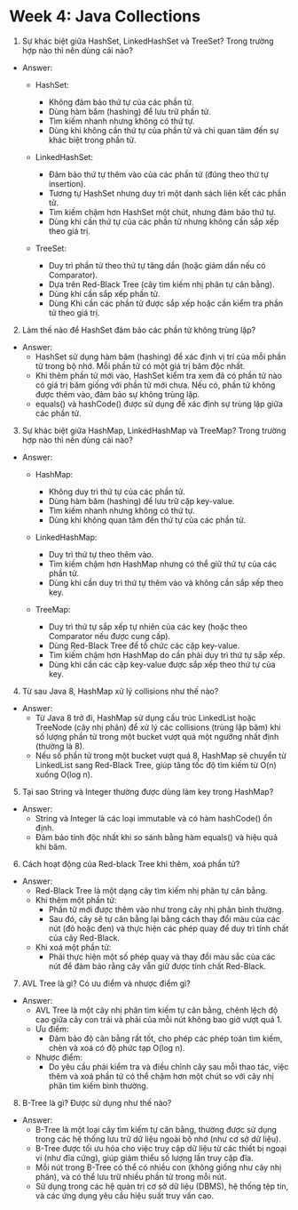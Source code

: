 
# Week 4: Java Collections

1. Sự khác biệt giữa HashSet, LinkedHashSet và TreeSet? Trong trường hợp nào thì nên dùng cái nào?

- Answer:
  - HashSet:
    - Không đảm bảo thứ tự của các phần tử. 
    - Dùng hàm băm (hashing) để lưu trữ phần tử. 
    - Tìm kiếm nhanh nhưng không có thứ tự. 
    - Dùng khi không cần thứ tự của phần tử và chỉ quan tâm đến sự khác biệt trong phần tử.
    
  - LinkedHashSet:
    - Đảm bảo thứ tự thêm vào của các phần tử (đúng theo thứ tự insertion). 
    - Tương tự HashSet nhưng duy trì một danh sách liên kết các phần tử. 
    - Tìm kiếm chậm hơn HashSet một chút, nhưng đảm bảo thứ tự.
    - Dùng khi cần thứ tự của các phần tử nhưng không cần sắp xếp theo giá trị.
    
  - TreeSet:
    - Duy trì phần tử theo thứ tự tăng dần (hoặc giảm dần nếu có Comparator). 
    - Dựa trên Red-Black Tree (cây tìm kiếm nhị phân tự cân bằng). 
    - Dùng khi cần sắp xếp phần tử. 
    - Dùng Khi cần các phần tử được sắp xếp hoặc cần kiểm tra phần tử theo giá trị. 

2. Làm thế nào để HashSet đảm bảo các phần tử không trùng lặp?

- Answer:
  - HashSet sử dụng hàm băm (hashing) để xác định vị trí của mỗi phần tử trong bộ nhớ. Mỗi phần tử có một giá trị băm độc nhất. 
  - Khi thêm phần tử mới vào, HashSet kiểm tra xem đã có phần tử nào có giá trị băm giống với phần tử mới chưa. Nếu có, phần tử không được thêm vào, đảm bảo sự không trùng lặp. 
  - equals() và hashCode() được sử dụng để xác định sự trùng lặp giữa các phần tử.

3. Sự khác biệt giữa HashMap, LinkedHashMap và TreeMap? Trong trường hợp nào thì nên dùng cái nào?

- Answer:
  - HashMap:
    - Không duy trì thứ tự của các phần tử. 
    - Dùng hàm băm (hashing) để lưu trữ cặp key-value. 
    - Tìm kiếm nhanh nhưng không có thứ tự. 
    - Dùng khi không quan tâm đến thứ tự của các phần tử. 
    
  - LinkedHashMap:
    - Duy trì thứ tự theo thêm vào. 
    - Tìm kiếm chậm hơn HashMap nhưng có thể giữ thứ tự của các phần tử. 
    - Dùng khi cần duy trì thứ tự thêm vào và không cần sắp xếp theo key.
    
  - TreeMap:
    - Duy trì thứ tự sắp xếp tự nhiên của các key (hoặc theo Comparator nếu được cung cấp).
    - Dùng Red-Black Tree để tổ chức các cặp key-value.
    - Tìm kiếm chậm hơn HashMap do cần phải duy trì thứ tự sắp xếp.
    - Dùng khi cần các cặp key-value được sắp xếp theo thứ tự của key. 

4. Từ sau Java 8, HashMap xử lý collisions như thế nào?

- Answer:
  - Từ Java 8 trở đi, HashMap sử dụng cấu trúc LinkedList hoặc TreeNode (cây nhị phân) để xử lý các collisions (trùng lặp băm) khi số lượng phần tử trong một bucket vượt quá một ngưỡng nhất định (thường là 8). 
  - Nếu số phần tử trong một bucket vượt quá 8, HashMap sẽ chuyển từ LinkedList sang Red-Black Tree, giúp tăng tốc độ tìm kiếm từ O(n) xuống O(log n). 

5. Tại sao String và Integer thường được dùng làm key trong HashMap?
- Answer:
  - String và Integer là các loại immutable và có hàm hashCode() ổn định. 
  - Đảm bảo tính độc nhất khi so sánh bằng hàm equals() và hiệu quả khi băm.

6. Cách hoạt động của Red-black Tree khi thêm, xoá phần tử?
- Answer:
  - Red-Black Tree là một dạng cây tìm kiếm nhị phân tự cân bằng.
  - Khi thêm một phần tử:
    - Phần tử mới được thêm vào như trong cây nhị phân bình thường.
    - Sau đó, cây sẽ tự cân bằng lại bằng cách thay đổi màu của các nút (đỏ hoặc đen) và thực hiện các phép quay để duy trì tính chất của cây Red-Black.
  - Khi xoá một phần tử:
    - Phải thực hiện một số phép quay và thay đổi màu sắc của các nút để đảm bảo rằng cây vẫn giữ được tính chất Red-Black. 

7. AVL Tree là gì? Có ưu điểm và nhược điểm gì?
- Answer:
  - AVL Tree là một cây nhị phân tìm kiếm tự cân bằng, chênh lệch độ cao giữa cây con trái và phải của mỗi nút không bao giờ vượt quá 1.
  - Ưu điểm:
    - Đảm bảo độ cân bằng rất tốt, cho phép các phép toán tìm kiếm, chèn và xoá có độ phức tạp O(log n).
  - Nhược điểm:
    - Do yêu cầu phải kiểm tra và điều chỉnh cây sau mỗi thao tác, việc thêm và xoá phần tử có thể chậm hơn một chút so với cây nhị phân tìm kiếm bình thường.

8. B-Tree là gì? Được sử dụng như thế nào?
- Answer:
  - B-Tree là một loại cây tìm kiếm tự cân bằng, thường được sử dụng trong các hệ thống lưu trữ dữ liệu ngoài bộ nhớ (như cơ sở dữ liệu).
  - B-Tree được tối ưu hóa cho việc truy cập dữ liệu từ các thiết bị ngoại vi (như đĩa cứng), giúp giảm thiểu số lượng lần truy cập đĩa.
  - Mỗi nút trong B-Tree có thể có nhiều con (không giống như cây nhị phân), và có thể lưu trữ nhiều phần tử trong mỗi nút.
  - Sử dụng trong các hệ quản trị cơ sở dữ liệu (DBMS), hệ thống tệp tin, và các ứng dụng yêu cầu hiệu suất truy vấn cao.
